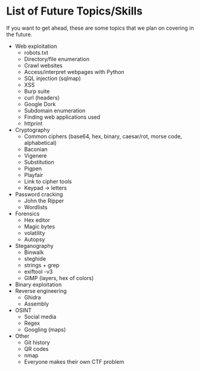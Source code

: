 # List of Future Topics/Skills
If you want to get ahead, these are some topics that we plan on covering in the future. 

* Web exploitation
    * robots.txt
    * Directory/file enumeration
    * Crawl websites
    * Access/interpret webpages with Python
    * SQL injection (sqlmap)
    * XSS
    * Burp suite
    * curl (headers)
    * Google Dork
    * Subdomain enumeration
    * Finding web applications used
    * httprint
* Cryptography
    * Common ciphers (base64, hex, binary, caesar/rot, morse code, alphabetical)
    * Baconian
    * Vigenere
    * Substitution
    * Pigpen
    * Playfair
    * Link to cipher tools
    * Keypad -> letters
* Password cracking
    * John the Ripper
    * Wordlists
* Forensics
    * Hex editor
    * Magic bytes
    * volatility
    * Autopsy
* Steganography
    * Binwalk
    * steghide
    * strings + grep
    * exiftool -v3
    * GIMP (layers, hex of colors)
* Binary exploitation
* Reverse engineering
    * Ghidra
    * Assembly
* OSINT
    * Social media
    * Regex
    * Googling (maps)
* Other
    * Git history
    * QR codes
    * nmap
    * Everyone makes their own CTF problem
